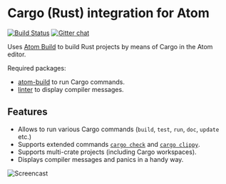# Cargo (Rust) integration for Atom

[![Build Status](https://img.shields.io/travis/AtomBuild/atom-build-cargo/master.svg?style=flat-square)](https://travis-ci.org/AtomBuild/atom-build-cargo)
[![Gitter chat](https://badges.gitter.im/noseglid/atom-build.svg?style=flat-square)](https://gitter.im/noseglid/atom-build)

Uses [Atom Build](https://github.com/noseglid/atom-build) to build Rust projects by means of Cargo in the Atom editor.

Required packages:

- [atom-build](https://github.com/noseglid/atom-build) to run Cargo commands.
- [linter](https://atom.io/packages/linter) to display compiler messages.

## Features

- Allows to run various Cargo commands (`build`, `test`, `run`, `doc`, `update` etc.)
- Supports extended commands [`cargo check`](https://github.com/rsolomo/cargo-check) and [`cargo clippy`](https://github.com/arcnmx/cargo-clippy).
- Supports multi-crate projects (including Cargo workspaces).
- Displays compiler messages and panics in a handy way.

![Screencast](https://cloud.githubusercontent.com/assets/2101250/18028622/8bac6cf2-6c8c-11e6-9d3a-06258f829246.gif)
